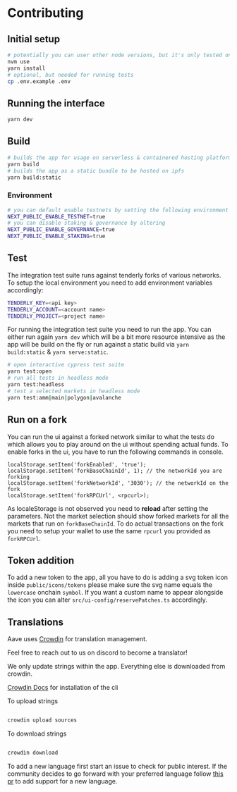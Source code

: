 # Contributing

## Initial setup

```sh
# potentially you can user other node versions, but it's only tested on what's currently listed in nvmrc
nvm use
yarn install
# optional, but needed for running tests
cp .env.example .env
```

## Running the interface

```sh
yarn dev
```

## Build

```sh
# builds the app for usage on serverless & containered hosting platforms like vercel
yarn build
# builds the app as a static bundle to be hosted on ipfs
yarn build:static
```

### Environment

```sh
# you can default enable testnets by setting the following environment variable
NEXT_PUBLIC_ENABLE_TESTNET=true
# you can disable staking & governance by altering
NEXT_PUBLIC_ENABLE_GOVERNANCE=true
NEXT_PUBLIC_ENABLE_STAKING=true
```

## Test

The integration test suite runs against tenderly forks of various networks. To setup the local environment you need to add environment variables accordingly:

```sh
TENDERLY_KEY=<api key>
TENDERLY_ACCOUNT=<account name>
TENDERLY_PROJECT=<project name>
```

For running the integration test suite you need to run the app. You can either run again `yarn dev` which will be a bit more resource intensive as the app will be build on the fly or run against a static build via `yarn build:static` & `yarn serve:static`.

```sh
# open interactive cypress test suite
yarn test:open
# run all tests in headless mode
yarn test:headless
# test a selected markets in headless mode
yarn test:amm|main|polygon|avalanche
```

## Run on a fork

You can run the ui against a forked network similar to what the tests do which allows you to play around on the ui without spending actual funds.
To enable forks in the ui, you have to run the following commands in console.
```
localStorage.setItem('forkEnabled', 'true');
localStorage.setItem('forkBaseChainId', 1); // the networkId you are forking
localStorage.setItem('forkNetworkId', '3030'); // the networkId on the fork
localStorage.setItem('forkRPCUrl', <rpcurl>);
```
As localeStorage is not observed you need to **reload** after setting the parameters.
Not the market selection should show forked markets for all the markets that run on `forkBaseChainId`.
To do actual transactions on the fork you need to setup your wallet to use the same `rpcurl` you provided as `forkRPCUrl`.

## Token addition

To add a new token to the app, all you have to do is adding a svg token icon inside `public/icons/tokens` please make sure the svg name equals the `lowercase` onchain `symbol`.
If you want a custom name to appear alongside the icon you can alter `src/ui-config/reservePatches.ts` accordingly.

## Translations

Aave uses [Crowdin](https://crowdin.com/project/aave-interface) for translation management.

Feel free to reach out to us on discord to become a translator!

We only update strings within the app. Everything else is downloaded from crowdin.

[Crowdin Docs](https://support.crowdin.com/enterprise/cli/) for installation of the cli

To upload strings

```sh

crowdin upload sources

```

To download strings

```sh

crowdin download

```

To add a new language first start an issue to check for public interest.
If the community decides to go forward with your preferred language follow [this pr](https://github.com/aave/interface/pull/447#issue-1165545965) to add support for a new language.

